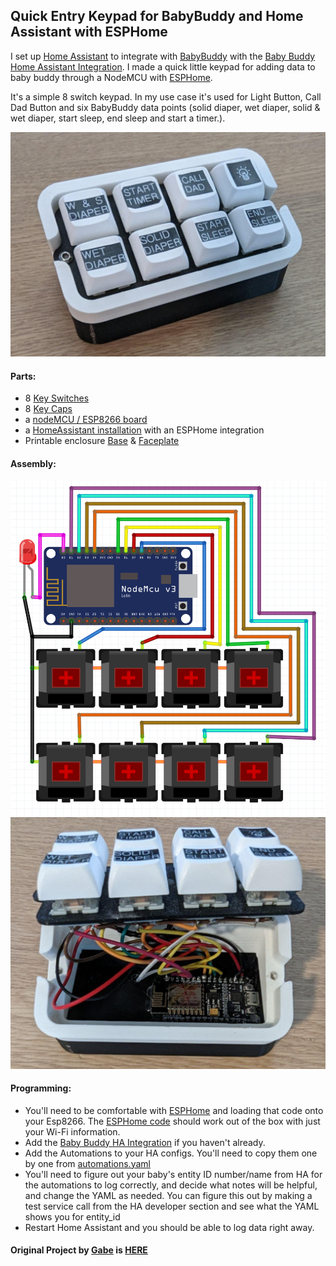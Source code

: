 ## Quick Entry Keypad for BabyBuddy and Home Assistant with ESPHome ##
 
I set up [Home Assistant](https://www.home-assistant.io/) to integrate with [BabyBuddy](https://github.com/babybuddy/babybuddy) with the [Baby Buddy Home Assistant Integration](https://github.com/jcgoette/baby_buddy_homeassistant). I made a quick little keypad for adding data to baby buddy through a NodeMCU with [ESPHome](https://esphome.io/).

It's a simple 8 switch keypad. In my use case it's used for Light Button, Call Dad Button and six BabyBuddy data points (solid diaper, wet diaper, solid & wet diaper, start sleep, end sleep and start a timer.).

![Picture](Keypad.jpeg)


#### Parts: ####
- 8 [Key Switches](https://amzn.to/3i8RcX6)
- 8 [Key Caps](https://amzn.to/3KHNKyS)
- a [nodeMCU / ESP8266 board](https://amzn.to/2JWhQF0)
- a [HomeAssistant installation](https://www.home-assistant.io/) with an ESPHome integration
- Printable enclosure [Base](BabyBuddyKeypad_Base_nodeMCU.stl) & [Faceplate](BabyBuddyKeypad_Faceplate.stl)

#### Assembly: ####

![Shema](babybuddy_keypad_fritz.png)
![Picture](Keypad-open.jpeg)


#### Programming: ####
- You'll need to be comfortable with [ESPHome](https://esphome.io/) and loading that code onto your Esp8266. The [ESPHome code](esphome_keypad.yaml) should work out of the box with just your Wi-Fi information. 
- Add the [Baby Buddy HA Integration](https://github.com/jcgoette/baby_buddy_homeassistant) if you haven't already. 
- Add the Automations to your HA configs. You'll need to copy them one by one from [automations.yaml](automations.yaml)
- You'll need to figure out your baby's entity ID number/name from HA for the automations to log correctly, and decide what notes will be helpful, and change the YAML as needed. You can figure this out by making a test service call from the HA developer section and see what the YAML shows you for entity_id
- Restart Home Assistant and you should be able to log data right away. 

#### Original Project by [Gabe](https://github.com/sfgabe) is [HERE](https://github.com/sfgabe/OITProjects/tree/master/Baby_Buddy_Keypad) ####